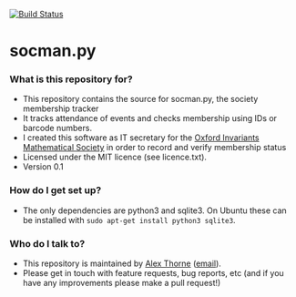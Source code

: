 [![Build Status](https://travis-ci.org/NullInfinity/socman.py.svg?branch=master)](https://travis-ci.org/NullInfinity/socman.py)

# socman.py #

### What is this repository for? ###

* This repository contains the source for socman.py, the society membership tracker
* It tracks attendance of events and checks membership using IDs or barcode numbers.
* I created this software as IT secretary for the [Oxford Invariants Mathematical Society](http://invariants.org.uk/) in order to record and verify membership status
* Licensed under the MIT licence (see licence.txt).
* Version 0.1

### How do I get set up? ###

* The only dependencies are python3 and sqlite3. On Ubuntu these can be installed with `sudo apt-get install python3 sqlite3`.

### Who do I talk to? ###

* This repository is maintained by [Alex Thorne](http://alexthorne.net/) ([email](mailto:alex@alexthorne.net)).
* Please get in touch with feature requests, bug reports, etc (and if you have any improvements please make a pull request!)
